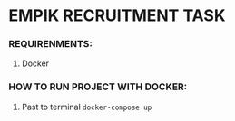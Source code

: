 # EMPIK RECRUITMENT TASK

### REQUIRENMENTS:
1) Docker

### HOW TO RUN PROJECT WITH DOCKER:
1) Past to terminal `docker-compose up`
    